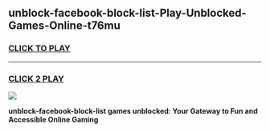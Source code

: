 
## unblock-facebook-block-list-Play-Unblocked-Games-Online-t76mu
<h3>
<a href="https://premium76.site?title=unblock-facebook-block-list&ref=25A">CLICK TO PLAY</a></h3>
<hr>

<h3>
<a href="https://premium76.site?title=unblock-facebook-block-list&ref=25A">CLICK 2 PLAY</a>
  
</h3>

<a href="https://premium76.site?title=unblock-facebook-block-list&ref=25A"><img src="https://clearcache.store/games.png"></a>


**unblock-facebook-block-list games unblocked: Your Gateway to Fun and Accessible Online Gaming**
